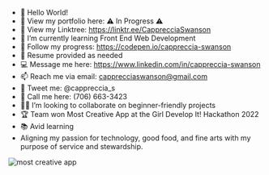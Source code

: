 - 👋 Hello World!
- 👀 View my portfolio here: ⚠️ In Progress ⚠️
- 📇 View my Linktree: https://linktr.ee/CapprecciaSwanson  
- 🌱 I’m currently learning Front End Web Development
- 📓 Follow my progress: https://codepen.io/cappreccia-swanson
- 📑 Resume provided as needed
- 💻 Message me here: https://www.linkedin.com/in/cappreccia-swanson
- 📫 Reach me via email: capprecciaswanson@gmail.com
- 📌 Tweet me: @cappreccia_s
- 📲 Call me here: (706) 663-3423
- 👩‍💻 I’m looking to collaborate on beginner-friendly projects
- 🏆 Team won Most Creative App at the Girl Develop It! Hackathon 2022
- 📚 Avid learning
- Aligning my passion for technology, good food, and fine arts with my purpose of service and stewardship.

![most creative app](https://user-images.githubusercontent.com/103009026/206321048-4a46a7c7-4ac7-477b-984a-86254cc6c8bc.png)
